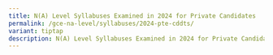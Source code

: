 ```yaml
---
title: N(A) Level Syllabuses Examined in 2024 for Private Candidates
permalink: /gce-na-level/syllabuses/2024-pte-cddts/
variant: tiptap
description: N(A) Level Syllabuses Examined in 2024 for Private Candidates
---
```

